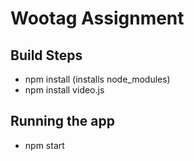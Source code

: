 # Wootag Assignment


## Build Steps
- npm install (installs node_modules)
- npm install video.js

## Running the app
- npm start
